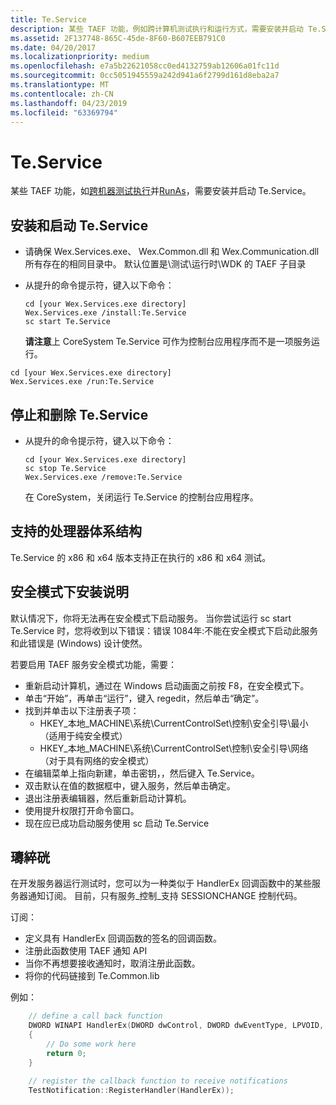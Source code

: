 ```yaml
---
title: Te.Service
description: 某些 TAEF 功能，例如跨计算机测试执行和运行方式，需要安装并启动 Te.Service。
ms.assetid: 2F137748-865C-45de-8F60-B607EEB791C0
ms.date: 04/20/2017
ms.localizationpriority: medium
ms.openlocfilehash: e7a5b22621058cc0ed4132759ab12606a01fc11d
ms.sourcegitcommit: 0cc5051945559a242d941a6f2799d161d8eba2a7
ms.translationtype: MT
ms.contentlocale: zh-CN
ms.lasthandoff: 04/23/2019
ms.locfileid: "63369794"
---
```

# <a name="teservice"></a>Te.Service


某些 TAEF 功能，如[跨机器测试执行](cross-machine-execution.md)并[RunAs](runas.md)，需要安装并启动 Te.Service。

## <a name="span-idinstallingandstartingteservicespanspan-idinstallingandstartingteservicespaninstalling-and-starting-teservice"></a><span id="installing_and_starting_te.service"></span><span id="INSTALLING_AND_STARTING_TE.SERVICE"></span>安装和启动 Te.Service


-   请确保 Wex.Services.exe、 Wex.Common.dll 和 Wex.Communication.dll 所有存在的相同目录中。 默认位置是\\测试\\运行时\\WDK 的 TAEF 子目录
-   从提升的命令提示符，键入以下命令：

    ``` syntax
    cd [your Wex.Services.exe directory]
    Wex.Services.exe /install:Te.Service
    sc start Te.Service
    ```

    **请注意**上 CoreSystem Te.Service 可作为控制台应用程序而不是一项服务运行。




``` syntax
cd [your Wex.Services.exe directory]
Wex.Services.exe /run:Te.Service
```


## <a name="span-idstoppingandremovingteservicespanspan-idstoppingandremovingteservicespanstopping-and-removing-teservice"></a><span id="stopping_and_removing_te.service"></span><span id="STOPPING_AND_REMOVING_TE.SERVICE"></span>停止和删除 Te.Service


-   从提升的命令提示符，键入以下命令：

    ``` syntax
    cd [your Wex.Services.exe directory]
    sc stop Te.Service
    Wex.Services.exe /remove:Te.Service
    ```

    在 CoreSystem，关闭运行 Te.Service 的控制台应用程序。

## <a name="span-idprocessorarchitecturessupportedspanspan-idprocessorarchitecturessupportedspanspan-idprocessorarchitecturessupportedspanprocessor-architectures-supported"></a><span id="Processor_Architectures_Supported"></span><span id="processor_architectures_supported"></span><span id="PROCESSOR_ARCHITECTURES_SUPPORTED"></span>支持的处理器体系结构


Te.Service 的 x86 和 x64 版本支持正在执行的 x86 和 x64 测试。

## <a name="span-idsafemodeinstallationinstructionsspanspan-idsafemodeinstallationinstructionsspanspan-idsafemodeinstallationinstructionsspansafe-mode-installation-instructions"></a><span id="Safe_Mode_Installation_Instructions"></span><span id="safe_mode_installation_instructions"></span><span id="SAFE_MODE_INSTALLATION_INSTRUCTIONS"></span>安全模式下安装说明


默认情况下，你将无法再在安全模式下启动服务。 当你尝试运行 sc start Te.Service 时，您将收到以下错误：错误 1084年:不能在安全模式下启动此服务和此错误是 (Windows) 设计使然。

若要启用 TAEF 服务安全模式功能，需要：

-   重新启动计算机，通过在 Windows 启动画面之前按 F8，在安全模式下。
-   单击“开始”，再单击“运行”，键入 regedit，然后单击“确定”。
-   找到并单击以下注册表子项：
    -   HKEY\_本地\_MACHINE\\系统\\CurrentControlSet\\控制\\安全引导\\最小 （适用于纯安全模式）
    -   HKEY\_本地\_MACHINE\\系统\\CurrentControlSet\\控制\\安全引导\\网络 （对于具有网络的安全模式）
-   在编辑菜单上指向新建，单击密钥，，然后键入 Te.Service。
-   双击默认在值的数据框中，键入服务，然后单击确定。
-   退出注册表编辑器，然后重新启动计算机。
-   使用提升权限打开命令窗口。
-   现在应已成功启动服务使用 sc 启动 Te.Service

## <a name="span-idsubscribingtonotificationsspanspan-idsubscribingtonotificationsspanspan-idsubscribingtonotificationsspansubscribing-to-notifications"></a><span id="Subscribing_to_Notifications"></span><span id="subscribing_to_notifications"></span><span id="SUBSCRIBING_TO_NOTIFICATIONS"></span>璹綷硄


在开发服务器运行测试时，您可以为一种类似于 HandlerEx 回调函数中的某些服务器通知订阅。 目前，只有服务\_控制\_支持 SESSIONCHANGE 控制代码。

订阅：

-   定义具有 HandlerEx 回调函数的签名的回调函数。
-   注册此函数使用 TAEF 通知 API
-   当你不再想要接收通知时，取消注册此函数。
-   将你的代码链接到 Te.Common.lib

例如：

```cpp
    // define a call back function
    DWORD WINAPI HandlerEx(DWORD dwControl, DWORD dwEventType, LPVOID, LPVOID)
    {
        // Do some work here
        return 0;
    }

    // register the callback function to receive notifications
    TestNotification::RegisterHandler(HandlerEx));
```









